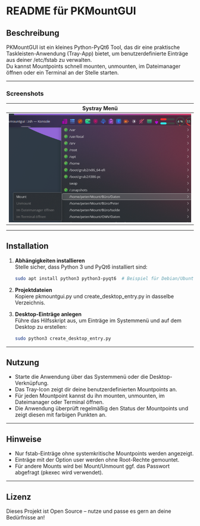 
# README für PKMountGUI

## Beschreibung

PKMountGUI ist ein kleines Python-PyQt6 Tool, das dir eine praktische Taskleisten-Anwendung (Tray-App) bietet, um benutzerdefinierte Einträge aus deiner /etc/fstab zu verwalten.  
Du kannst Mountpoints schnell mounten, unmounten, im Dateimanager öffnen oder ein Terminal an der Stelle starten.

---

### Screenshots

| Systray Menü                     |
|--------------------------------|
| ![Main Window](./screenshots/pkmountgui.png) |

---

## Installation

1. **Abhängigkeiten installieren**  
   Stelle sicher, dass Python 3 und PyQt6 installiert sind:

   ```bash
   sudo apt install python3 python3-pyqt6  # Beispiel für Debian/Ubuntu
   ```

2. **Projektdateien**  
   Kopiere pkmountgui.py und create_desktop_entry.py in dasselbe Verzeichnis.

3. **Desktop-Einträge anlegen**  
   Führe das Hilfsskript aus, um Einträge im Systemmenü und auf dem Desktop zu erstellen:

   ```bash
   sudo python3 create_desktop_entry.py
   ```

---

## Nutzung

- Starte die Anwendung über das Systemmenü oder die Desktop-Verknüpfung.
- Das Tray-Icon zeigt dir deine benutzerdefinierten Mountpoints an.
- Für jeden Mountpoint kannst du ihn mounten, unmounten, im Dateimanager oder Terminal öffnen.
- Die Anwendung überprüft regelmäßig den Status der Mountpoints und zeigt diesen mit farbigen Punkten an.

---

## Hinweise

- Nur fstab-Einträge ohne systemkritische Mountpoints werden angezeigt.
- Einträge mit der Option user werden ohne Root-Rechte gemountet.
- Für andere Mounts wird bei Mount/Unmount ggf. das Passwort abgefragt (pkexec wird verwendet).

---

## Lizenz

Dieses Projekt ist Open Source – nutze und passe es gern an deine Bedürfnisse an!
